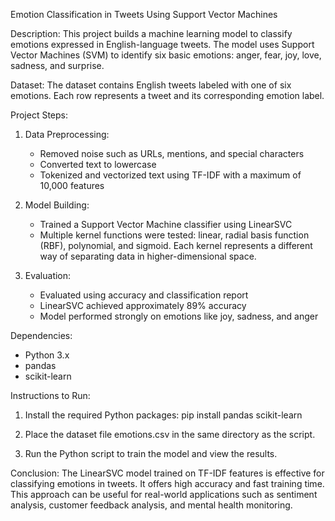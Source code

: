 
Emotion Classification in Tweets Using Support Vector Machines

Description:
This project builds a machine learning model to classify emotions expressed in English-language tweets. The model uses Support Vector Machines (SVM) to identify six basic emotions: anger, fear, joy, love, sadness, and surprise.

Dataset:
The dataset contains English tweets labeled with one of six emotions. Each row represents a tweet and its corresponding emotion label.

Project Steps:

1. Data Preprocessing:

   * Removed noise such as URLs, mentions, and special characters
   * Converted text to lowercase
   * Tokenized and vectorized text using TF-IDF with a maximum of 10,000 features

2. Model Building:

   * Trained a Support Vector Machine classifier using LinearSVC
   * Multiple kernel functions were tested: linear, radial basis function (RBF), polynomial, and sigmoid. Each kernel represents a different way of separating data in higher-dimensional space.

3. Evaluation:

   * Evaluated using accuracy and classification report
   * LinearSVC achieved approximately 89% accuracy
   * Model performed strongly on emotions like joy, sadness, and anger

Dependencies:

* Python 3.x
* pandas
* scikit-learn

Instructions to Run:

1. Install the required Python packages:
   pip install pandas scikit-learn

2. Place the dataset file emotions.csv in the same directory as the script.

3. Run the Python script to train the model and view the results.

Conclusion:
The LinearSVC model trained on TF-IDF features is effective for classifying emotions in tweets. It offers high accuracy and fast training time. This approach can be useful for real-world applications such as sentiment analysis, customer feedback analysis, and mental health monitoring.


